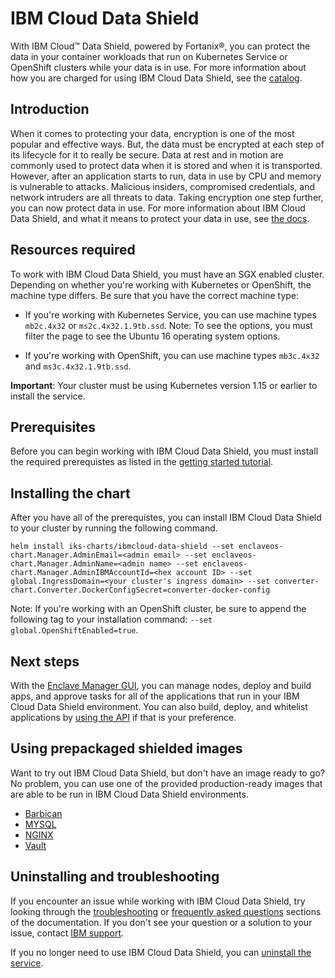# IBM Cloud Data Shield

With IBM Cloud™ Data Shield, powered by Fortanix®, you can protect the data in your container workloads that run on Kubernetes Service or OpenShift clusters while your data is in use.
For more information about how you are charged for using IBM Cloud Data Shield, see the [catalog](https://cloud.ibm.com/catalog/services/data-shield).

## Introduction

When it comes to protecting your data, encryption is one of the most popular and effective ways. But, the data must be encrypted at each step of its lifecycle for it to really be secure. Data at rest and in motion are commonly used to protect data when it is stored and when it is transported. However, after an application starts to run, data in use by CPU and memory is vulnerable to attacks. Malicious insiders, compromised credentials, and network intruders are all threats to data. Taking encryption one step further, you can now protect data in use. For more information about IBM Cloud Data Shield, and what it means to protect your data in use, see [the docs](https://cloud.ibm.com/docs/data-shield?topic=data-shield-about#about).

## Resources required

To work with IBM Cloud Data Shield, you must have an SGX enabled cluster. Depending on whether you're working with Kubernetes or OpenShift, the machine type differs. Be sure that you have the correct machine type:

  * If you're working with Kubernetes Service, you can use machine types `mb2c.4x32` or `ms2c.4x32.1.9tb.ssd`. Note: To see the options, you must filter the page to see the Ubuntu 16 operating system options.

  * If you're working with OpenShift, you can use machine types `mb3c.4x32` and `ms3c.4x32.1.9tb.ssd`.

**Important**: Your cluster must be using Kubernetes version 1.15 or earlier to install the service.

## Prerequisites

Before you can begin working with IBM Cloud Data Shield, you must install the required prerequistes as listed in the [getting started tutorial](https://cloud.ibm.com/docs/data-shield?topic=data-shield-getting-started).

## Installing the chart

After you have all of the prerequistes, you can install IBM Cloud Data Shield to your cluster by running the following command.

```
helm install iks-charts/ibmcloud-data-shield --set enclaveos-chart.Manager.AdminEmail=<admin email> --set enclaveos-chart.Manager.AdminName=<admin name> --set enclaveos-chart.Manager.AdminIBMAccountId=<hex account ID> --set global.IngressDomain=<your cluster's ingress domain> --set converter-chart.Converter.DockerConfigSecret=converter-docker-config
```

Note: If you're working with an OpenShift cluster, be sure to append the following tag to your installation command: `--set global.OpenShiftEnabled=true`.

## Next steps

With the [Enclave Manager GUI](https://cloud.ibm.com/docs/data-shield?topic=data-shield-enclave-manager), you can manage nodes, deploy and build apps, and approve tasks for all of the applications that run in your IBM Cloud Data Shield environment. You can also build, deploy, and whitelist applications by [using the API](https://cloud.ibm.com/docs/data-shield?topic=data-shield-convert) if that is your preference.

## Using prepackaged shielded images

Want to try out IBM Cloud Data Shield, but don't have an image ready to go? No problem, you can use one of the provided production-ready images that are able to be run in IBM Cloud Data Shield environments.

* [Barbican](https://cloud.ibm.com/docs/Registry?topic=RegistryImages-datashield-barbican_starter#datashield-barbican_starter)
* [MYSQL](https://cloud.ibm.com/docs/Registry?topic=RegistryImages-datashield-mysql_starter#datashield-mysql_starter)
* [NGINX](https://cloud.ibm.com/docs/Registry?topic=RegistryImages-datashield-nginx_starter#datashield-nginx_starter)
* [Vault](https://cloud.ibm.com/docs/Registry?topic=RegistryImages-datashield-vault_starter#datashield-vault_starter)

## Uninstalling and troubleshooting

If you encounter an issue while working with IBM Cloud Data Shield, try looking through the [troubleshooting](https://cloud.ibm.com/docs/data-shield?topic=data-shield-troubleshooting#troubleshooting) or [frequently asked questions](https://cloud.ibm.com/docs/data-shield?topic=data-shield-faq#faq) sections of the documentation. If you don't see your question or a solution to your issue, contact [IBM support](https://cloud.ibm.com/docs/get-support?topic=get-support-using-avatar).

If you no longer need to use IBM Cloud Data Shield, you can [uninstall the service](https://cloud.ibm.com/docs/data-shield?topic=data-shield-uninstall#uninstall).

